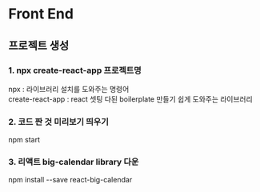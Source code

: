 # Front End

## 프로젝트 생성
### 1. npx create-react-app 프로젝트명    
npx : 라이브러리 설치를 도와주는 명령어    
create-react-app : react 셋팅 다된 boilerplate 만들기 쉽게 도와주는 라이브러리

### 2. 코드 짠 것 미리보기 띄우기   
npm start

### 3. 리액트 big-calendar library 다운     
npm install --save react-big-calendar
